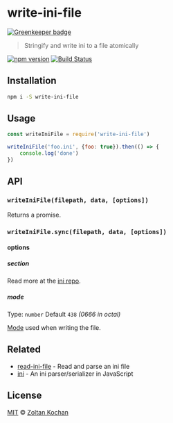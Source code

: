 # write-ini-file

[![Greenkeeper badge](https://badges.greenkeeper.io/zkochan/write-ini-file.svg)](https://greenkeeper.io/)

> Stringify and write ini to a file atomically

<!--@shields('npm', 'travis')-->
[![npm version](https://img.shields.io/npm/v/write-ini-file.svg)](https://www.npmjs.com/package/write-ini-file) [![Build Status](https://img.shields.io/travis/zkochan/write-ini-file/master.svg)](https://travis-ci.org/zkochan/write-ini-file)
<!--/@-->

## Installation

```sh
npm i -S write-ini-file
```

## Usage

```js
const writeIniFile = require('write-ini-file')

writeIniFile('foo.ini', {foo: true}).then(() => {
	console.log('done')
})
```

## API

### `writeIniFile(filepath, data, [options])`

Returns a promise.

### `writeIniFile.sync(filepath, data, [options])`

#### options

##### section

Read more at the [ini repo](https://github.com/npm/ini#encodeobject-options).

##### mode

Type: `number`
Default `438` _(0666 in octal)_

[Mode](https://en.wikipedia.org/wiki/File_system_permissions#Numeric_notation) used when writing the file.

## Related

- [read-ini-file](https://github.com/zkochan/read-ini-file) - Read and parse an ini file
- [ini](https://github.com/npm/ini) - An ini parser/serializer in JavaScript

## License

[MIT](./LICENSE) © [Zoltan Kochan](https://www.kochan.io)
